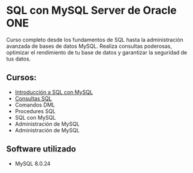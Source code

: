 # SQL con MySQL Server de Oracle ONE
Curso completo desde los fundamentos de SQL hasta la administración avanzada de bases de datos MySQL. Realiza consultas poderosas, optimizar el rendimiento de tu base de datos y garantizar la seguridad de tus datos.

## Cursos:
- [Introducción a SQL con MySQL](https://github.com/IsaacCuautle/sql-con-mysql-server-de-oracle/tree/main/introducion-a-sql-con-mysql)
- [Consultas SQL](https://github.com/IsaacCuautle/sql-con-mysql-server-de-oracle/tree/main/consultas-sql-avanzando-en-sql-con-mysql)
- Comandos DML
- Procedures SQL
- SQL con MySQL
- Administración de MySQL
- Administración de MySQL

## Software utilizado
- MySQL 8.0.24

